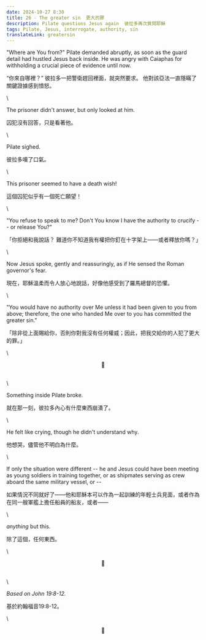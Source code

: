```yaml
---
date: 2024-10-27 8:30
title: 26 - The greater sin  更大的罪
description: Pilate questions Jesus again  彼拉多再次質問耶穌
tags: Pilate, Jesus, interrogate, authority, sin
translateLink: greatersin
---
```


"Where are You from?" Pilate demanded abruptly, as soon as the guard detail had hustled Jesus back inside. He was angry with Caiaphas for withholding a crucial piece of evidence until now. 

“你來自哪裡？” 彼拉多一把警衛趕回裡面，就突然要求。 他對該亞法一直隱瞞了關鍵證據感到憤怒。

\

The prisoner didn't answer, but only looked at him. 

囚犯沒有回答，只是看著他。

\

Pilate sighed. 

彼拉多嘆了口氣。

\

This prisoner seemed to have a death wish!

這個囚犯似乎有一個死亡願望！

\

"You refuse to speak to me? Don't You know I have the authority to crucify -- or release You?"

「你拒絕和我說話？ 難道你不知道我有權把你釘在十字架上——或者釋放你嗎？」

\

Now Jesus spoke, gently and reassuringly, as if He sensed the Roman governor's fear. 

現在，耶穌溫柔而令人放心地說話，好像他感受到了羅馬總督的恐懼。

\

"You would have no authority over Me unless it had been given to you from above; therefore, the one who handed Me over to you has committed the greater sin."

「除非從上面賜給你，否則你對我沒有任何權威；因此，把我交給你的人犯了更大的罪。」

\

<center>💠</center>

\
\

Something inside Pilate broke. 

就在那一刻，彼拉多內心有什麼東西崩潰了。

\

He felt like crying, though he didn't understand why.

他想哭，儘管他不明白為什麼。

\

If only the situation were different -- he and Jesus could have been meeting as young soldiers in training together, or as shipmates serving as crew aboard the same military vessel, or --

如果情況不同就好了——他和耶穌本可以作為一起訓練的年輕士兵見面，或者作為在同一艘軍艦上擔任船員的船友，或者——

\

*anything* but this.

除了這個，任何東西。

\

<center>💠</center>

\
\

*Based on John 19:8-12.*

基於約翰福音19:8-12。

\

<center>💠</center>
